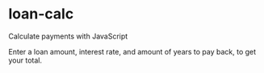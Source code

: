 loan-calc
=========

Calculate payments with JavaScript

Enter a loan amount, interest rate, and amount of years to pay back, to get your total. 
